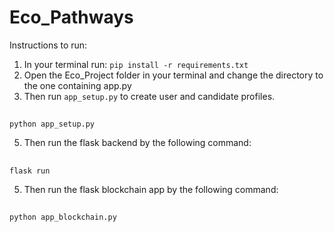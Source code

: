 # Eco_Pathways

Instructions to run:
1. In your terminal run: ```pip install -r requirements.txt```
2. Open the Eco_Project folder in your terminal and change the directory to the one containing app.py
3. Then run `app_setup.py` to create user and candidate profiles.
##
    python app_setup.py
5. Then run the flask backend by the following command:
##
    flask run
5. Then run the flask blockchain app by the following command:
## 
    python app_blockchain.py
